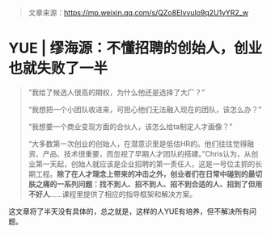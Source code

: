 > 文章来源：https://mp.weixin.qq.com/s/QZo8Elvvulo9q2U1yYR2_w

# YUE | 缪海源：不懂招聘的创始人，创业也就失败了一半

> “我给了候选人很高的期权，为什么他还是选择了大厂？”
>
> “我想把一个小团队收进来，可担心他们无法融入现在的团队，该怎么办？”
>
> “我想要一个商业变现方面的合伙人，该怎么给ta制定人才画像？”
>
> “大多数第一次创业的创始人，在潜意识里是低估HR的。他们往往觉得融资、产品、技术很重要，而忽视了早期人才团队的搭建。”Chris认为，从创业第一天起，创始人就应该是企业招聘的第一责任人，这是一号位主抓的长期工程。**除了在人才理念上带来的冲击之外，创业者们在日常中碰到的最切肤之痛的一系列问题：找不到人、招不到人、招不到合适的人、招到了但用不好人**……课程里提供了相应的指导框架和解决方案。

这文章将了半天没有具体的，总之就是，这样的人YUE有培养，但不解决所有问题。 